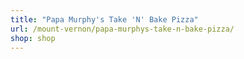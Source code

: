 ```yaml
---
title: "Papa Murphy's Take 'N' Bake Pizza"
url: /mount-vernon/papa-murphys-take-n-bake-pizza/
shop: shop
---
```

